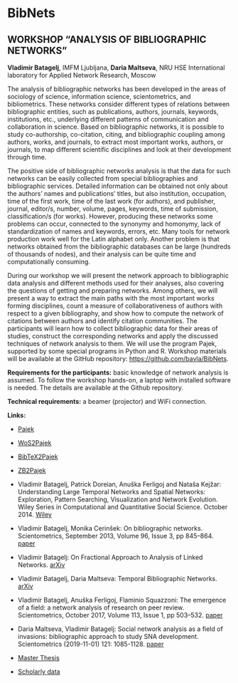 # BibNets

## WORKSHOP “ANALYSIS OF BIBLIOGRAPHIC NETWORKS”

**Vladimir Batagelj**, IMFM Ljubljana,
**Daria Maltseva**, NRU HSE International laboratory for Applied Network Research, Moscow

The analysis of bibliographic networks has been developed in the areas of sociology of science, information science, scientometrics, and bibliometrics. These networks consider different types of relations between bibliographic entities, such as publications, authors, journals, keywords, institutions, etc., underlying different patterns of communication and collaboration in science. Based on bibliographic networks, it is possible to study co-authorship, co-citation, citing, and bibliographic coupling among authors, works, and journals, to extract most important works, authors, or journals, to map different scientific disciplines and look at their development through time. 

The positive side of bibliographic networks analysis is that the data for such networks can be easily collected from special bibliographies and bibliographic services. Detailed information can be obtained not only about the authors’ names and publications’ titles, but also institution, occupation, time of the first work, time of the last work (for authors), and publisher, journal, editor/s, number, volume, pages, keywords, time of submission, classification/s (for works). However, producing these networks some problems can occur, connected to the synonymy and homonymy, lack of standardization of names and keywords, errors, etc. Many tools for network production work well for the Latin alphabet only. Another problem is that networks obtained from the bibliographic databases can be large (hundreds of thousands of nodes), and their analysis can be quite time and computationally consuming.  

During our workshop we will present the network approach to bibliographic data analysis and different methods used for their analyses, also covering the questions of getting and preparing networks. Among others, we will present a way to extract the main paths with the most important works forming disciplines, count a measure of collaborativeness of authors with respect to a given bibliography, and show how to compute the network of citations between authors and identify citation communities. The participants will learn how to collect bibliographic data for their areas of studies, construct the corresponding networks and apply the discussed techniques of network analysis to them. We will use the program Pajek, supported by some special programs in Python and R. Workshop materials will be available at the GitHub repository: https://github.com/bavla/BibNets.

**Requirements for the participants:** basic knowledge of network analysis is assumed. To follow the workshop hands-on, a laptop with installed software is needed. The details are available at the Github repository.

**Technical requirements:** a beamer (projector) and WiFi connection. 

**Links:**
- [Pajek](https://github.com/bavla/biblio/tree/master/Pajek)
- [WoS2Pajek](https://github.com/bavla/biblio/tree/master/WoS2Pajek)
- [BibTeX2Pajek](https://github.com/bavla/biblio/tree/master/BibTeX2Pajek)
- [ZB2Pajek](https://github.com/bavla/biblio/tree/master/ZB2Pajek)

- Vladimir Batagelj, Patrick Doreian, Anuška Ferligoj and Nataša Kejžar: Understanding Large Temporal Networks and Spatial Networks: Exploration, Pattern Searching, Visualization and Network Evolution. Wiley Series in Computational and Quantitative Social Science.   October 2014. [Wiley](http://eu.wiley.com/WileyCDA/WileyTitle/productCd-0470714522.html)
- Vladimir Batagelj, Monika Cerinšek: On bibliographic networks. Scientometrics, September 2013, Volume 96, Issue 3, pp 845–864. [paper](https://link.springer.com/article/10.1007/s11192-012-0940-1)
- Vladimir Batagelj: On Fractional Approach to Analysis of Linked Networks. [arXiv](https://arxiv.org/abs/1903.00605)
- Vladimir Batagelj, Daria Maltseva: Temporal Bibliographic Networks. [arXiv](https://arxiv.org/abs/1903.00600)
- Vladimir Batagelj, Anuška Ferligoj, Flaminio Squazzoni: The emergence of a field: a network analysis of research on peer review. Scientometrics, October 2017, Volume 113, Issue 1, pp 503–532. [paper](https://link.springer.com/article/10.1007/s11192-017-2522-8)
- Daria Maltseva, Vladimir Batagelj: Social network analysis as a field of invasions: bibliographic approach to study SNA development.
Scientometrics (2019-11-01) 121: 1085-1128. [paper](https://link.springer.com/article/10.1007%2Fs11192-019-03193-x) 


- [Master Thesis](https://www.academia.edu/31175789/Comparison_of_Microsoft_Academic_Graph_with_Web_of_Science_Scopus_and_Google_Scholar) 
- [Scholarly data](https://www.academia.edu/33244312/Information_Processing_and_Management_A_survey_on_scholarly_data_From_big_data_perspective)
